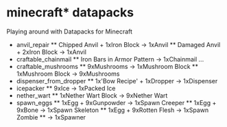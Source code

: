 # minecraft* datapacks
Playing around with Datapacks for Minecraft

* anvil_repair
**  Chipped Anvil + 1xIron Block -> 1xAnvil
**  Damaged Anvil + 2xIron Block -> 1xAnvil
* craftable_chainmail
**  Iron Bars in Armor Pattern   -> 1xChainmail ...
* craftable_mushrooms
**  9xMushrooms                  -> 1xMushroom Block
**  1xMushroom Block             -> 9xMushrooms
* dispenser_from_dropper
**  1x'Bow Recipe' + 1xDropper   -> 1xDispenser
* icepacker
**  9xIce                        -> 1xPacked Ice
* nether_wart
**  1xNether Wart Block          -> 9xNether Wart
* spawn_eggs
**  1xEgg + 9xGunpowder          -> 1xSpawn Creeper
**  1xEgg + 9xBone               -> 1xSpawn Skeleton
**  1xEgg + 9xRotten Flesh       -> 1xSpawn Zombie
**                               -> 1xSpawner